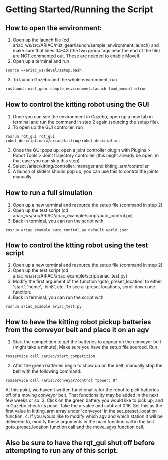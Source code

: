 # Getting Started/Running the Script

## How to open the environment:
1. Open up the launch file (cd ariac_ws/src/ARIAC/nist_gear/launch/sample_environment.launch) and make sure that lines 34-43 (the two group tags near the end of the file) are NOT commented out. These are needed to enable MoveIt.
2. Open up a terminal and run
```
source ~/ariac_ws/devel/setup.bash
```
3. To launch Gazebo and the whole environment, run
```
roslaunch nist_gear sample_environment.launch load_moveit:=true
```

## How to control the kitting robot using the GUI
1. Once you can see the environment in Gazebo, open up a new tab in terminal and run the command in step 2 again (sourcing the setup file).
2. To open up the GUI controller, run
```
rosrun rqt_gui rqt_gui robot_description:=/ariac/kitting/robot_description
```
3. Once the GUI pops up, open a joint controller plugin with Plugins > Robot Tools > Joint trajectory controller (this might already be open, in that case you can skip this step)
4. Select /ariac/kitting/controller_manager and kitting_arm/controller
5. A bunch of sliders should pop up, you can use this to control the joints manually.

## How to run a full simulation
1. Open up a new terminal and resource the setup file (command in step 2)
2. Open up the test script (cd ariac_ws/src/ARIAC/ariac_example/script/auto_control.py)
3. Back in terminal, you can run the script with
```
rosrun ariac_example auto_control.py default_world.json
```
## How to control the ktting robot using the test script
1. Open up a new terminal and resource the setup file (command in step 2)
2. Open up the test script (cd ariac_ws/src/ARIAC/ariac_example/script/ariac_test.py)
3. Modify the first argument of the function 'goto_preset_location' to either 'start', 'home', 'bin8', etc. To see all preset locations, scroll down one function.
4. Back in terminal, you can run the script with
```
rosrun ariac_example ariac_test.py
```
## How to have the kitting robot pickup batteries from the conveyor belt and place it on an agv
1. Start the competition to get the batteries to appear on the conveyor belt (might take a minute). Make sure you have the setup file sourced. Run 
```
rosservice call /ariac/start_competition
```
2. After the green batteries begin to show up on the belt, manually stop the belt with the following command:
```
rosservice call /ariac/conveyor/control "power: 0"
```
At this point, we haven't written functionality for the robot to pick batteries off of a moving conveyor belt. That functionality may be added in the next few weeks or so.
3. Click on the green battery you would like to pick up, and in Gazebo check its pose. Take the y-value and subtract 0.16. Set this as the first value in kitting_arm array under 'conveyor' in the set_preset_location function.
4. If you would like to modify which agv and which station it will be delivered to, modify these arguments in the main function call in the last goto_preset_location function call and the move_agvs function call.

## Also be sure to have the rqt_gui shut off before attempting to run any of this script.


